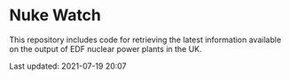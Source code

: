 # Nuke Watch

This repository includes code for retrieving the latest information available on the output of EDF nuclear power plants in the UK.

Last updated: 2021-07-19 20:07